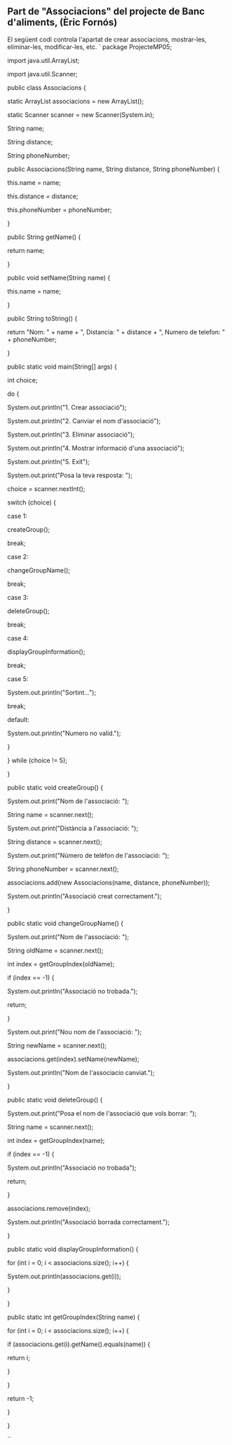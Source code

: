 Part de "Associacions" del projecte de Banc d'aliments, (Èric Fornós)
---

El següent codi controla l'apartat de crear associacions, mostrar-les, eliminar-les, modificar-les, etc.
`
package ProjecteMP05;


import java.util.ArrayList;

import java.util.Scanner;

public class Associacions {

static ArrayList<Associacions> associacions = new ArrayList<Associacions>();

static Scanner scanner = new Scanner(System.in);

String name;

String distance;

String phoneNumber;

public Associacions(String name, String distance, String phoneNumber) {

this.name = name;

this.distance = distance;

this.phoneNumber = phoneNumber;

}

public String getName() {

return name;

}

public void setName(String name) {

this.name = name;

}

public String toString() {

return "Nom: " + name + ", Distancia: " + distance + ", Numero de telefon: " + phoneNumber;

}

public static void main(String[] args) {

int choice;

do {

System.out.println("1. Crear associació");

System.out.println("2. Canviar el nom d'associació");

System.out.println("3. Eliminar associació");

System.out.println("4. Mostrar informació d'una associació");

System.out.println("5. Exit");

System.out.print("Posa la teva resposta: ");

choice = scanner.nextInt();

switch (choice) {

case 1:

createGroup();

break;

case 2:

changeGroupName();

break;

case 3:

deleteGroup();

break;

case 4:

displayGroupInformation();

break;

case 5:

System.out.println("Sortint...");

break;

default:

System.out.println("Numero no valid.");

}

} while (choice != 5);

}

public static void createGroup() {

System.out.print("Nom de l'associació: ");

String name = scanner.next();

System.out.print("Distància a l'associació: ");

String distance = scanner.next();

System.out.print("Número de telèfon de l'associació: ");

String phoneNumber = scanner.next();

associacions.add(new Associacions(name, distance, phoneNumber));

System.out.println("Associació creat correctament.");

}

public static void changeGroupName() {

System.out.print("Nom de l'associació: ");

String oldName = scanner.next();

int index = getGroupIndex(oldName);

if (index == -1) {

System.out.println("Associació no trobada.");

return;

}

System.out.print("Nou nom de l'associació: ");

String newName = scanner.next();

associacions.get(index).setName(newName);

System.out.println("Nom de l'associacio canviat.");

}

public static void deleteGroup() {

System.out.print("Posa el nom de l'associació que vols borrar: ");

String name = scanner.next();

int index = getGroupIndex(name);

if (index == -1) {

System.out.println("Associació no trobada");

return;

}

associacions.remove(index);

System.out.println("Associació borrada correctament.");

}

public static void displayGroupInformation() {

for (int i = 0; i < associacions.size(); i++) {

System.out.println(associacions.get(i));

}

}

public static int getGroupIndex(String name) {

for (int i = 0; i < associacions.size(); i++) {

if (associacions.get(i).getName().equals(name)) {

return i;

}

}

return -1;

}

}

``
